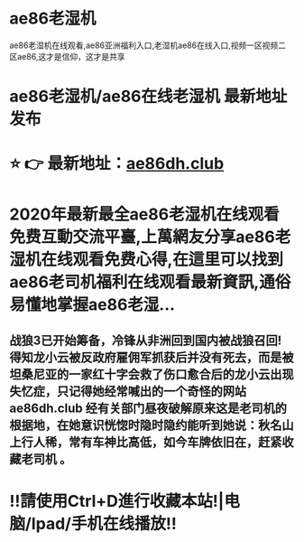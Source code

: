 # ae86老湿机
ae86老湿机在线观看,ae86亚洲福利入口,老湿机ae86在线入口,视频一区视频二区ae86,这才是信仰，这才是共享
# ae86老湿机/ae86在线老湿机 最新地址发布

# ⭐️ 👉 最新地址：[ae86dh.club](https://ae86dh.club)




# 2020年最新最全ae86老湿机在线观看免费互動交流平臺,上萬網友分享ae86老湿机在线观看免费心得,在這里可以找到ae86老司机福利在线观看最新資訊,通俗易懂地掌握ae86老湿...



## 战狼3已开始筹备，冷锋从非洲回到国内被战狼召回! 得知龙小云被反政府雇佣军抓获后并没有死去，而是被坦桑尼亚的一家红十字会救了伤口愈合后的龙小云出现失忆症，只记得她经常喊出的一个奇怪的网站 ae86dh.club 经有关部门昼夜破解原来这是老司机的根据地，在她意识恍惚时隐时隐约能听到她说：秋名山上行人稀，常有车神比高低，如今车牌依旧在，赶紧收藏老司机 。


# ‼️請使用Ctrl+D進行收藏本站!|电脑/Ipad/手机在线播放‼️
